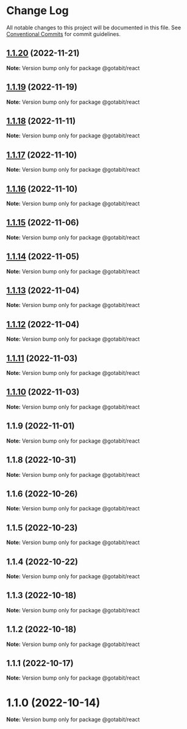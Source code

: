 # Change Log

All notable changes to this project will be documented in this file.
See [Conventional Commits](https://conventionalcommits.org) for commit guidelines.

## [1.1.20](https://github.com/gotabit/sdk-ts/compare/@gotabit/react@1.1.19...@gotabit/react@1.1.20) (2022-11-21)

**Note:** Version bump only for package @gotabit/react

## [1.1.19](https://github.com/gotabit/sdk-ts/compare/@gotabit/react@1.1.18...@gotabit/react@1.1.19) (2022-11-19)

**Note:** Version bump only for package @gotabit/react

## [1.1.18](https://github.com/gotabit/sdk-ts/compare/@gotabit/react@1.1.17...@gotabit/react@1.1.18) (2022-11-11)

**Note:** Version bump only for package @gotabit/react

## [1.1.17](https://github.com/gotabit/sdk-ts/compare/@gotabit/react@1.1.16...@gotabit/react@1.1.17) (2022-11-10)

**Note:** Version bump only for package @gotabit/react

## [1.1.16](https://github.com/gotabit/sdk-ts/compare/@gotabit/react@1.1.15...@gotabit/react@1.1.16) (2022-11-10)

**Note:** Version bump only for package @gotabit/react

## [1.1.15](https://github.com/gotabit/sdk-ts/compare/@gotabit/react@1.1.14...@gotabit/react@1.1.15) (2022-11-06)

**Note:** Version bump only for package @gotabit/react

## [1.1.14](https://github.com/gotabit/sdk-ts/compare/@gotabit/react@1.1.13...@gotabit/react@1.1.14) (2022-11-05)

**Note:** Version bump only for package @gotabit/react

## [1.1.13](https://github.com/gotabit/sdk-ts/compare/@gotabit/react@1.1.12...@gotabit/react@1.1.13) (2022-11-04)

**Note:** Version bump only for package @gotabit/react

## [1.1.12](https://github.com/gotabit/sdk-ts/compare/@gotabit/react@1.1.11...@gotabit/react@1.1.12) (2022-11-04)

**Note:** Version bump only for package @gotabit/react

## [1.1.11](https://github.com/gotabit/sdk-ts/compare/@gotabit/react@1.1.10...@gotabit/react@1.1.11) (2022-11-03)

**Note:** Version bump only for package @gotabit/react

## [1.1.10](https://github.com/gotabit/sdk-ts/compare/@gotabit/react@1.1.9...@gotabit/react@1.1.10) (2022-11-03)

**Note:** Version bump only for package @gotabit/react

## 1.1.9 (2022-11-01)

**Note:** Version bump only for package @gotabit/react

## 1.1.8 (2022-10-31)

**Note:** Version bump only for package @gotabit/react

## 1.1.6 (2022-10-26)

**Note:** Version bump only for package @gotabit/react

## 1.1.5 (2022-10-23)

**Note:** Version bump only for package @gotabit/react

## 1.1.4 (2022-10-22)

**Note:** Version bump only for package @gotabit/react

## 1.1.3 (2022-10-18)

**Note:** Version bump only for package @gotabit/react

## 1.1.2 (2022-10-18)

**Note:** Version bump only for package @gotabit/react

## 1.1.1 (2022-10-17)

**Note:** Version bump only for package @gotabit/react

# 1.1.0 (2022-10-14)

**Note:** Version bump only for package @gotabit/react
